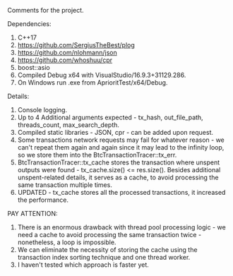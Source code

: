 Comments for the project.

Dependencies:
1. C++17
2. https://github.com/SergiusTheBest/plog
3. https://github.com/nlohmann/json
4. https://github.com/whoshuu/cpr
5. boost::asio
5. Compiled Debug x64 with VisualStudio/16.9.3+31129.286.
6. On Windows run .exe from AprioritTest/x64/Debug.

Details:
1. Console logging.
2. Up to 4 Additional arguments expected - tx_hash, out_file_path, threads_count, max_search_depth.
3. Compiled static libraries - JSON, cpr - can be added upon request.
4. Some transactions network requests may fail for whatever reason - we can't repeat them again and again since it may lead to the infinity loop,
so we store them into the BtcTransactionTracer::tx_err.
5. BtcTransactionTracer::tx_cache stores the transaction where unspent outputs were found - tx_cache.size() <= res.size().
Besides additional unspent-related details, it serves as a cache, to avoid processing the same transaction multiple times.
5. UPDATED - tx_cache stores all the processed transactions, it increased the performance.

PAY ATTENTION:
1. There is an enormous drawback with thread pool processing logic - we need a cache to avoid processing the same transaction twice - nonetheless, a loop is impossible.
2. We can eliminate the necessity of storing the cache using the transaction index sorting technique and one thread worker.
3. I haven't tested which approach is faster yet.